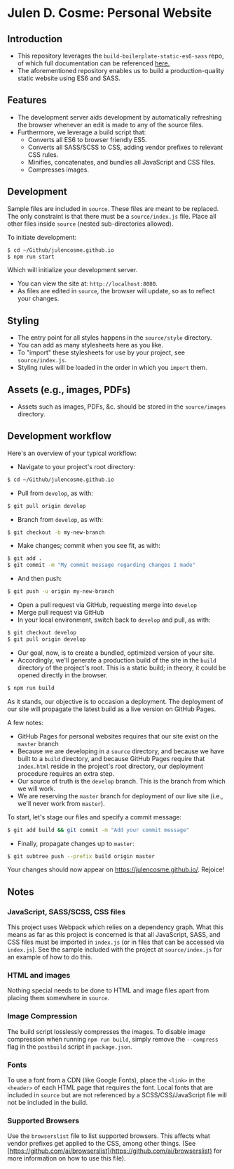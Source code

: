 # Julen D. Cosme: Personal Website

## Introduction

- This repository leverages the `build-boilerplate-static-es6-sass` repo, of which full documentation can be referenced [here.](https://github.com/mdziedzic/build-boilerplate-static-es6-sass)
- The aforementioned repository enables us to build a production-quality static website using ES6 and SASS.

## Features

- The development server aids development by automatically refreshing the browser whenever an edit is made to any of the source files.
- Furthermore, we leverage a build script that:
  - Converts all ES6 to browser friendly ES5.
  - Converts all SASS/SCSS to CSS, adding vendor prefixes to relevant CSS rules.
  - Minifies, concatenates, and bundles all JavaScript and CSS files.
  - Compresses images.

## Development

Sample files are included in `source`. These files are meant to be replaced. The only constraint is that there must be a `source/index.js` file. Place all other files inside `source` (nested sub-directories allowed).

To initiate development:

```bash
$ cd ~/Github/julencosme.github.io
$ npm run start
```

Which will initialize your development server.

- You can view the site at: `http://localhost:8080`.
- As files are edited in `source`, the browser will update, so as to reflect your changes.

## Styling

- The entry point for all styles happens in the `source/style` directory.
- You can add as many stylesheets here as you like.
- To "import" these stylesheets for use by your project, see `source/index.js`.
- Styling rules will be loaded in the order in which you `import` them.

## Assets (e.g., images, PDFs)

- Assets such as images, PDFs, &c. should be stored in the `source/images` directory.

## Development workflow

Here's an overview of your typical workflow:

- Navigate to your project's root directory:

```bash
$ cd ~/Github/julencosme.github.io
```

- Pull from `develop`, as with:

```bash
$ git pull origin develop
```

- Branch from `develop`, as with:

```bash
$ git checkout -b my-new-branch
```

- Make changes; commit when you see fit, as with:

```bash
$ git add .
$ git commit -m "My commit message regarding changes I made"
```

- And then push:

```bash
$ git push -u origin my-new-branch
```

- Open a pull request via GitHub, requesting merge into `develop`
- Merge pull request via GitHub
- In your local environment, switch back to `develop` and pull, as with:

```bash
$ git checkout develop
$ git pull origin develop
```

- Our goal, now, is to create a bundled, optimized version of your site.
- Accordingly, we'll generate a production build of the site in the `build` directory of the project's root. This is a static build; in theory, it could be opened directly in the browser.

```bash
$ npm run build
```

As it stands, our objective is to occasion a deployment. The deployment of our site will propagate the latest build as a live version on GitHub Pages.

A few notes:

- GitHub Pages for personal websites requires that our site exist on the `master` branch
- Because we are developing in a `source` directory, and because we have built to a `build` directory, and because GitHub Pages require that `index.html` reside in the project's root directory, our deployment procedure requires an extra step.
- Our source of truth is the `develop` branch. This is the branch from which we will work.
- We are reserving the `master` branch for deployment of our live site (i.e., we'll never work from `master`).

To start, let's stage our files and specify a commit message:

```bash
$ git add build && git commit -m "Add your commit message"
```

- Finally, propagate changes up to `master`:

```bash
$ git subtree push --prefix build origin master
```

Your changes should now appear on https://julencosme.github.io/. Rejoice!

## Notes

### JavaScript, SASS/SCSS, CSS files

This project uses Webpack which relies on a dependency graph. What this means as far as this project is concerned is that all JavaScript, SASS, and CSS files must be imported in `index.js` (or in files that can be accessed via `index.js`). See the sample included with the project at `source/index.js` for an example of how to do this.

### HTML and images

Nothing special needs to be done to HTML and image files apart from placing them somewhere in `source`.

### Image Compression

The build script losslessly compresses the images. To disable image compression when running `npm run build`, simply remove the `--compress` flag in the `postbuild` script in `package.json`.

### Fonts

To use a font from a CDN (like Google Fonts), place the `<link>` in the `<header>` of each HTML page that requires the font. Local fonts that are included in `source` but are not referenced by a SCSS/CSS/JavaScript file will not be included in the build.

### Supported Browsers

Use the `browserslist` file to list supported browsers. This affects what vendor prefixes get applied to the CSS, among other things. (See [https://github.com/ai/browserslist](https://github.com/ai/browserslist) for more information on how to use this file).
